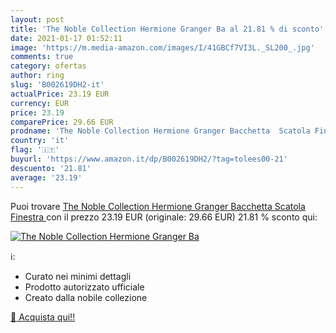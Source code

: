 ```yaml
---
layout: post
title: 'The Noble Collection Hermione Granger Ba al 21.81 % di sconto'
date: 2021-01-17 01:52:11
image: 'https://m.media-amazon.com/images/I/41GBCf7VI3L._SL200_.jpg'
comments: true
category: ofertas
author: ring
slug: 'B002619DH2-it'
actualPrice: 23.19 EUR
currency: EUR
price: 23.19
comparePrice: 29.66 EUR
prodname: 'The Noble Collection Hermione Granger Bacchetta  Scatola Finestra '
country: 'it'
flag: '🇮🇹'
buyurl: 'https://www.amazon.it/dp/B002619DH2/?tag=tolees00-21'
descuento: '21.81'
average: '23.19'
---
```


Puoi trovare [The Noble Collection Hermione Granger Bacchetta  Scatola Finestra ](https://www.amazon.it/dp/B002619DH2/?tag=tolees00-21) con il prezzo 23.19 EUR (originale: 29.66 EUR) 21.81 % sconto qui:

[![The Noble Collection Hermione Granger Ba](https://m.media-amazon.com/images/I/41GBCf7VI3L._SL200_.jpg)](https://www.amazon.it/dp/B002619DH2/?tag=tolees00-21)

ℹ️:

- Curato nei minimi dettagli
- Prodotto autorizzato ufficiale
- Creato dalla nobile collezione

[🛒 Acquista qui!!](https://www.amazon.it/dp/B002619DH2/?tag=tolees00-21)

